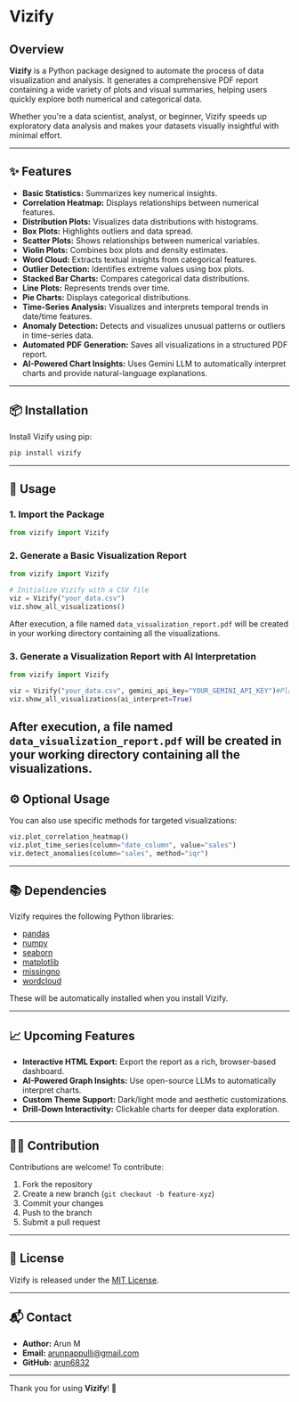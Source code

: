 # Vizify

## Overview
**Vizify** is a Python package designed to automate the process of data visualization and analysis. It generates a comprehensive PDF report containing a wide variety of plots and visual summaries, helping users quickly explore both numerical and categorical data.

Whether you're a data scientist, analyst, or beginner, Vizify speeds up exploratory data analysis and makes your datasets visually insightful with minimal effort.

---

## ✨ Features

- **Basic Statistics:** Summarizes key numerical insights.
- **Correlation Heatmap:** Displays relationships between numerical features.
- **Distribution Plots:** Visualizes data distributions with histograms.
- **Box Plots:** Highlights outliers and data spread.
- **Scatter Plots:** Shows relationships between numerical variables.
- **Violin Plots:** Combines box plots and density estimates.
- **Word Cloud:** Extracts textual insights from categorical features.
- **Outlier Detection:** Identifies extreme values using box plots.
- **Stacked Bar Charts:** Compares categorical data distributions.
- **Line Plots:** Represents trends over time.
- **Pie Charts:** Displays categorical distributions.
- **Time-Series Analysis:** Visualizes and interprets temporal trends in date/time features.
- **Anomaly Detection:** Detects and visualizes unusual patterns or outliers in time-series data.
- **Automated PDF Generation:** Saves all visualizations in a structured PDF report.
- **AI-Powered Chart Insights:** Uses Gemini LLM to automatically interpret charts and provide natural-language explanations.

---

## 📦 Installation

Install Vizify using pip:

```bash
pip install vizify
```

---

## 🚀 Usage

### 1. Import the Package

```python
from vizify import Vizify
```

### 2. Generate a Basic Visualization Report

```python
from vizify import Vizify

# Initialize Vizify with a CSV file
viz = Vizify("your_data.csv")
viz.show_all_visualizations()
```

After execution, a file named `data_visualization_report.pdf` will be created in your working directory containing all the visualizations.

### 3. Generate a Visualization Report with AI Interpretation

```python
from vizify import Vizify

viz = Vizify("your_data.csv", gemini_api_key="YOUR_GEMINI_API_KEY")#Place your API KEY here
viz.show_all_visualizations(ai_interpret=True)
```

After execution, a file named `data_visualization_report.pdf` will be created in your working directory containing all the visualizations.
---

## ⚙️ Optional Usage

You can also use specific methods for targeted visualizations:

```python
viz.plot_correlation_heatmap()
viz.plot_time_series(column="date_column", value="sales")
viz.detect_anomalies(column="sales", method="iqr")
```

---

## 📚 Dependencies

Vizify requires the following Python libraries:

- [pandas](https://pypi.org/project/pandas/)
- [numpy](https://pypi.org/project/numpy/)
- [seaborn](https://pypi.org/project/seaborn/)
- [matplotlib](https://pypi.org/project/matplotlib/)
- [missingno](https://pypi.org/project/missingno/)
- [wordcloud](https://pypi.org/project/wordcloud/)

These will be automatically installed when you install Vizify.

---

## 📈 Upcoming Features

- **Interactive HTML Export:** Export the report as a rich, browser-based dashboard.
- **AI-Powered Graph Insights:** Use open-source LLMs to automatically interpret charts.
- **Custom Theme Support:** Dark/light mode and aesthetic customizations.
- **Drill-Down Interactivity:** Clickable charts for deeper data exploration.

---

## 🧑‍💻 Contribution

Contributions are welcome! To contribute:

1. Fork the repository  
2. Create a new branch (`git checkout -b feature-xyz`)  
3. Commit your changes  
4. Push to the branch  
5. Submit a pull request  

---

## 📄 License

Vizify is released under the [MIT License](LICENSE.txt).

---

## 📬 Contact

- **Author:** Arun M  
- **Email:** arunpappulli@gmail.com  
- **GitHub:** [arun6832](https://github.com/arun6832)

---

Thank you for using **Vizify**! 🚀
